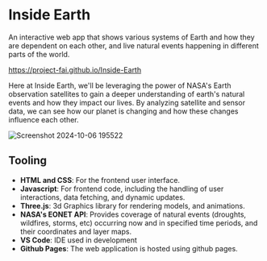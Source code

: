 # Inside Earth

An interactive web app that shows various systems of Earth and how they are dependent on each other, and live natural events happening in different parts of the world.

<https://project-fai.github.io/Inside-Earth>

Here at Inside Earth, we'll be leveraging the power of NASA's Earth observation satellites to gain a deeper understanding of earth's natural events and how they impact our lives. By analyzing satellite and sensor data, we can see how our planet is changing and how these changes influence each other. 

![Screenshot 2024-10-06 195522](https://github.com/user-attachments/assets/ab5f5583-89ea-48ac-a1d6-a390175a4f45)

## Tooling
- **HTML and CSS**: For the frontend user interface.
- **Javascript**: For frontend code, including the handling of user interactions, data fetching, and dynamic updates.
- **Three.js**: 3d Graphics library for rendering models, and animations.
- **NASA's EONET API**: Provides coverage of natural events (droughts, wildfires, storms, etc) occurring now and in specified time periods, and their coordinates and layer maps.
- **VS Code**: IDE used in development
- **Github Pages**: The web application is hosted using github pages.
